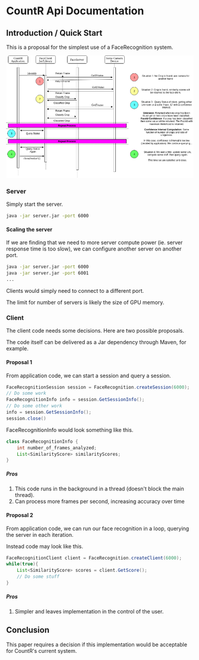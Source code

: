 # CountR Api Documentation

## Introduction / Quick Start

This is a proposal for the simplest use of a FaceRecognition system.

![Session](https://github.com/dariuszlee/dariuszlee.github.io/blob/master/countr_session_diagram.png?raw=true)

### Server
Simply start the server.
```bash
java -jar server.jar -port 6000
```

#### Scaling the server

If we are finding that we need to more server compute power (ie. server response time is too slow), we can configure another server on another port.

```bash
java -jar server.jar -port 6000
java -jar server.jar -port 6001
...
```

Clients would simply need to connect to a different port. 

The limit for number of servers is likely the size of GPU memory.

### Client
The client code needs some decisions. Here are two possible proposals.

The code itself can be delivered as a Jar dependency through Maven, for example.

#### Proposal 1
From application code, we can start a session and query a session.
```java
FaceRecognitionSession session = FaceRecognition.createSession(6000);
// Do some work
FaceRecognitionInfo info = session.GetSessionInfo();
// Do some other work
info = session.GetSessionInfo();
session.close()
```

FaceRecognitionInfo would look something like this.

```java
class FaceRecognitionInfo {
    int number_of_frames_analyzed;
    List<SimilarityScore> similarityScores;
}
```

##### Pros
1. This code runs in the background in a thread (doesn't block the main thread).
2. Can process more frames per second, increasing accuracy over time

#### Proposal 2
From application code, we can run our face recognition in a loop, querying the server in each iteration.

Instead code may look like this.
```java
FaceRecognitionClient client = FaceRecognition.createClient(6000);
while(true){
    List<SimilarityScore> scores = client.GetScore();
    // Do some stuff
}
```

##### Pros
1. Simpler and leaves implementation in the control of the user.


## Conclusion

This paper requires a decision if this implementation would be acceptable for CountR's current system.
